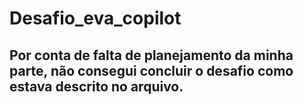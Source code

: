 # Desafio_eva_copilot
 
 ## Por conta de falta de planejamento da minha parte, não consegui concluir o desafio como estava descrito no arquivo.

